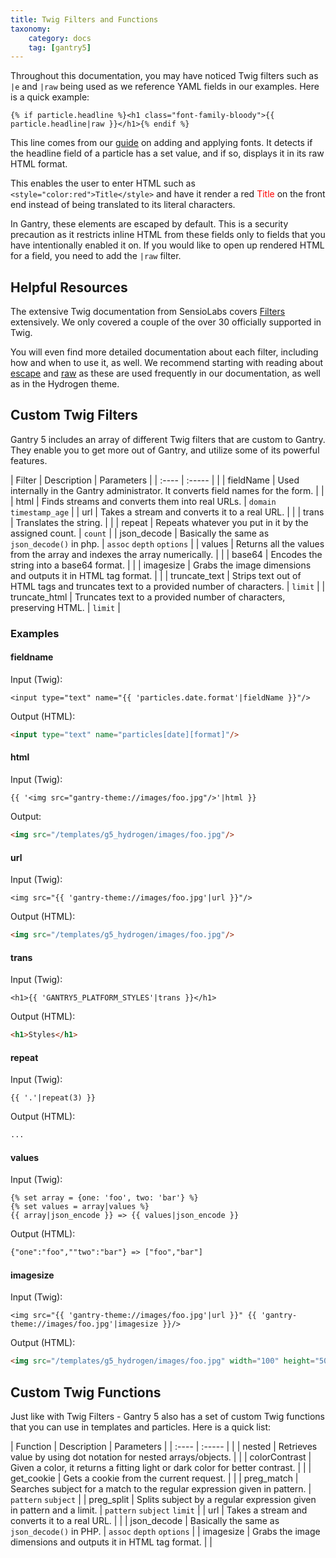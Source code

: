 ```yaml
---
title: Twig Filters and Functions
taxonomy:
    category: docs
    tag: [gantry5]
---
```


Throughout this documentation, you may have noticed Twig filters such as `|e` and `|raw` being used as we reference YAML fields in our examples. Here is a quick example:

```twig
{% if particle.headline %}<h1 class="font-family-bloody">{{ particle.headline|raw }}</h1>{% endif %}
```

This line comes from our [guide](../../tutorials/fonts) on adding and applying fonts. It detects if the headline field of a particle has a set value, and if so, displays it in its raw HTML format.

This enables the user to enter HTML such as `<style="color:red">Title</style>` and have it render a red <span style="color: red;" markdown="1">Title</span> on the front end instead of being translated to its literal characters.

In Gantry, these elements are escaped by default. This is a security precaution as it restricts inline HTML from these fields only to fields that you have intentionally enabled it on. If you would like to open up rendered HTML for a field, you need to add the `|raw` filter.

## Helpful Resources

The extensive Twig documentation from SensioLabs covers [Filters](http://twig.sensiolabs.org/doc/filters/index.html) extensively. We only covered a couple of the over 30 officially supported in Twig.

You will even find more detailed documentation about each filter, including how and when to use it, as well. We recommend starting with reading about [escape](http://twig.sensiolabs.org/doc/filters/escape.html) and [raw](http://twig.sensiolabs.org/doc/filters/raw.html) as these are used frequently in our documentation, as well as in the Hydrogen theme.

## Custom Twig Filters

Gantry 5 includes an array of different Twig filters that are custom to Gantry. They enable you to get more out of Gantry, and utilize some of its powerful features. 

| Filter        | Description                                                                         | Parameters                |
| :----         | :-----                                                                              |                           |
| fieldName     | Used internally in the Gantry administrator. It converts field names for the form.  |                           |
| html          | Finds streams and converts them into real URLs.                                     | `domain` `timestamp_age`  |
| url           | Takes a stream and converts it to a real URL.                                       |                           |
| trans         | Translates the string.                                                              |                           |
| repeat        | Repeats whatever you put in it by the assigned count.                               | `count`                   |
| json_decode   | Basically the same as `json_decode()` in php.                                       | `assoc` `depth` `options` |
| values        | Returns all the values from the array and indexes the array numerically.            |                           |
| base64        | Encodes the string into a base64 format.                                            |                           |
| imagesize     | Grabs the image dimensions and outputs it in HTML tag format.                       |                           |
| truncate_text | Strips text out of HTML tags and truncates text to a provided number of characters. | `limit`                   |
| truncate_html | Truncates text to a provided number of characters, preserving HTML.                 | `limit`                   |

### Examples

#### fieldname

Input (Twig): 

```twig
<input type="text" name="{{ 'particles.date.format'|fieldName }}"/>
```

Output (HTML):

```html
<input type="text" name="particles[date][format]"/>
```

#### html

Input (Twig): 

```twig
{{ '<img src="gantry-theme://images/foo.jpg"/>'|html }}
```

Output:

```html
<img src="/templates/g5_hydrogen/images/foo.jpg"/>
```

#### url

Input (Twig): 

```twig
<img src="{{ 'gantry-theme://images/foo.jpg'|url }}"/>
```

Output (HTML):

```html
<img src="/templates/g5_hydrogen/images/foo.jpg"/>
```

#### trans

Input (Twig): 

```twig
<h1>{{ 'GANTRY5_PLATFORM_STYLES'|trans }}</h1>
```

Output (HTML):

```html
<h1>Styles</h1>
```

#### repeat

Input (Twig): 

```twig
{{ '.'|repeat(3) }}
```

Output (HTML):

```html
...
```

#### values

Input (Twig): 

```twig
{% set array = {one: 'foo', two: 'bar'} %}
{% set values = array|values %}
{{ array|json_encode }} => {{ values|json_encode }}
```

Output (HTML):

```html
{"one":"foo",""two":"bar"} => ["foo","bar"]
```

#### imagesize

Input (Twig): 

```twig
<img src="{{ 'gantry-theme://images/foo.jpg'|url }}" {{ 'gantry-theme://images/foo.jpg'|imagesize }}/>
```

Output (HTML):

```html
<img src="/templates/g5_hydrogen/images/foo.jpg" width="100" height="50" />
```

## Custom Twig Functions

Just like with Twig Filters - Gantry 5 also has a set of custom Twig functions that you can use in templates and particles. Here is a quick list:

| Function      | Description                                                                  | Parameters                |
| :----         | :-----                                                                       |                           |
| nested        | Retrieves value by using dot notation for nested arrays/objects.             |                           |
| colorContrast | Given a color, it returns a fitting light or dark color for better contrast. |                           |
| get_cookie    | Gets a cookie from the current request.                                      |                           |
| preg_match    | Searches subject for a match to the regular expression given in pattern.     | `pattern` `subject`       |
| preg_split    | Splits subject by a regular expression given in pattern and a limit.         | `pattern` `subject` `limit` |
| url           | Takes a stream and converts it to a real URL.                                |                           |
| json_decode   | Basically the same as `json_decode()` in PHP.                                | `assoc` `depth` `options` |
| imagesize     | Grabs the image dimensions and outputs it in HTML tag format.                |                           |
